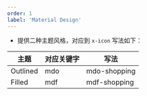 ```yaml
---
order: 1
label: 'Material Design'
---
```


- 提供二种主题风格，对应到 `x-icon` 写法如下：

| 主题     | 对应关键字 | 写法         |
| -------- | ---------- | ------------ |
| Outlined | mdo        | mdo-shopping |
| Filled   | mdf        | mdf-shopping |